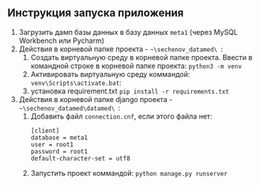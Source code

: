## Инструкция запуска приложения

1. Загрузить дамп базы данных в базу данных ```meta1``` (через MySQL Workbench или Pycharm)
2. Действия в корневой папке проекта - ```~\sechenov_datamed\ ```:
   1. Создать виртуальную среду в корневой папке проекта. Ввести в командной строке в корневой папке проекта: ```python3 -m venv```
   2. Активировать виртуальную среду коммандой: ```venv\Scripts\activate.bat```:
   3. установка requirement.txt ```pip install -r requirements.txt```
3. Действия в корневой папке django проекта - ```~\sechenov_datamed\datamed\ ```:
   1. Добавить файл ```connection.cnf```, если этого файла нет:
      ```
      [client]
      database = meta1
      user = root1
      password = root1
      default-character-set = utf8
      ```
   2. Запустить проект коммандой: ```python manage.py runserver```


